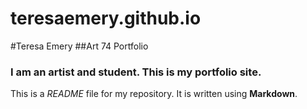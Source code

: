 # teresaemery.github.io
#Teresa Emery
##Art 74 Portfolio
### I am an artist and student. This is my portfolio site. 
This is a *README* file for my repository. It is written using **Markdown**.
